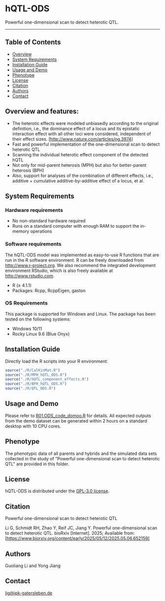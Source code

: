 # hQTL-ODS
Powerful one-dimensional scan to detect heterotic QTL.

---

## Table of Contents

- [Overview](#overview-and-features)
- [System Requirements](#system-requirements)
- [Installation Guide](#installation-guide)
- [Usage and Demo](#usage-and-demo)
- [Phenotype](#phenotype)
- [License](#license)
- [Citation](#citation)
- [Authors](#authors)
- [Contact](#contact)


## Overview and features:
- The heterotic effects were modeled unbiasedly according to the original definition, i.e., the dominance effect of a locus and its epistatic interaction effect with all other loci were considered, independent of their effect sizes. [http://www.nature.com/articles/ng.3974]
- Fast and powerful implementation of the one-dimensional scan to detect heterotic QTL
- Scanning the individual heterotic effect component of the detected hQTL
- Not only for mid-parent heterosis (MPH) but also for better-parent heterosis (BPH)
- Also, support for analyses of the combination of different effects, i.e., additive + cumulative additive-by-additive effect of a locus, et al.

## System Requirements

### Hardware requirements
- No non-standard hardware required
- Runs on a standard computer with enough RAM to support the in-memory operations

### Software requirements
The hQTL-ODS model was implemented as easy-to-use R functions that are run in the R software environment. R can be freely downloaded from http://www.r-project.org. We also recommend the integrated development environment RStudio, which is also freely available at http://www.rstudio.com.
- R (≥ 4.1.1)
- Packages: Rcpp, RcppEigen, gaston

### OS Requirements
This package is supported for Windows and Linux. The package has been tested on the following systems:
- Windows 10/11
- Rocky Linux 9.6 (Blue Onyx)

## Installation Guide
Directly load the R scripts into your R environment:
```r
source("./R/CalKinMat.R")
source("./R/MPH_hQTL_ODS.R")
source("./R/hQTL_component_effects.R")
source("./R/BPH_hQTL_ODS.R")
source("./R/QTL_ODS.R")
```

## Usage and Demo
Please refer to [R01.ODS_code_domoo.R](R01.ODS_code_domoo.R) for details. All expected outputs from the demo dataset can be generated within 2 hours on a standard desktop with 10 CPU cores.

## Phenotype
The phenotypic data of all parents and hybrids and the simulated data sets collected in the study of "Powerful one-dimensional scan to detect heterotic QTL" are provided in this folder.

## License
hQTL-ODS is distributed under the [GPL-3.0 license](LICENSE.txt).

## Citation
Powerful one-dimensional scan to detect heterotic QTL

Li G, Schmidt RH, Zhao Y, Reif JC, Jiang Y. Powerful one-dimensional scan to detect heterotic QTL. bioRxiv [Internet]. 2025; Available from: [https://www.biorxiv.org/content/early/2025/05/12/2025.05.06.652159]

## Authors
Guoliang Li and Yong Jiang

## Contact
lig@ipk-gatersleben.de 

